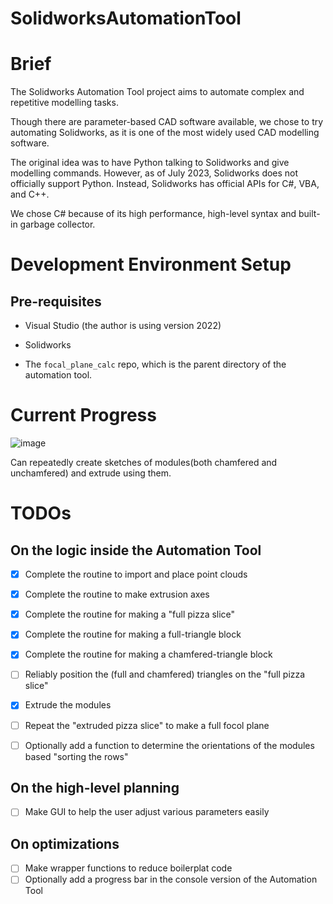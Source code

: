 # SolidworksAutomationTool

# Brief

The Solidworks Automation Tool project aims to automate complex and repetitive modelling tasks. 

Though there are parameter-based CAD software available, we chose to try automating Solidworks, as it is one of the most widely used CAD modelling software. 

The original idea was to have Python talking to Solidworks and give modelling commands. However, as of July 2023, Solidworks does not officially support Python. Instead, Solidworks has official APIs for C#, VBA, and C++.

We chose C# because of its high performance, high-level syntax and built-in garbage collector. 

# Development Environment Setup

## Pre-requisites

- Visual Studio (the author is using version 2022)

- Solidworks

- The `focal_plane_calc` repo, which is the parent directory of the automation tool.

# Current Progress

![image](https://github.com/MaximeRombach/focal_plane_calc/assets/85515041/a318a5ba-255b-46d2-bc5c-120a5eb87579)

Can repeatedly create sketches of modules(both chamfered and unchamfered) and extrude using them.

# TODOs

## On the logic inside the Automation Tool

- [x] Complete the routine to import and place point clouds

- [x] Complete the routine to make extrusion axes

- [x] Complete the routine for making a "full pizza slice"

- [x] Complete the routine for making a full-triangle block

- [x] Complete the routine for making a chamfered-triangle block

- [ ] Reliably position the (full and chamfered) triangles on the "full pizza slice"

- [x] Extrude the modules

- [ ] Repeat the "extruded pizza slice" to make a full focol plane

- [ ] Optionally add a function to determine the orientations of the modules based "sorting the rows"

## On the high-level planning

- [ ] Make GUI to help the user adjust various parameters easily

## On optimizations

- [ ] Make wrapper functions to reduce boilerplat code
- [ ] Optionally add a progress bar in the console version of the Automation Tool
